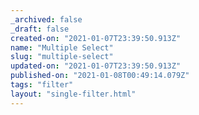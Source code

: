 ```yaml
---
_archived: false
_draft: false
created-on: "2021-01-07T23:39:50.913Z"
name: "Multiple Select"
slug: "multiple-select"
updated-on: "2021-01-07T23:39:50.913Z"
published-on: "2021-01-08T00:49:14.079Z"
tags: "filter"
layout: "single-filter.html"
---
```



